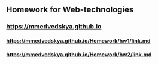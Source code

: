 ## Homework for Web-technologies
### https://mmedvedskya.github.io

#### https://mmedvedskya.github.io/Homework/hw1/link.md
#### https://mmedvedskya.github.io/Homework/hw2/link.md
